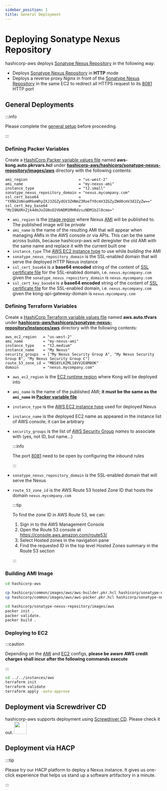 ```yaml
---
sidebar_position: 1
title: General Deployment
---
```


Deploying Sonatype Nexus Repository
===================================

hashicorp-aws deploys [Sonatype Nexus Repository] in the following way:

- Deploys [Sonatype Nexus Repository] in **HTTP** mode
- Deploys a reverse proxy Nginx in front of the [Sonatype Nexus Repository] in the same EC2 to redirect all HTTPS
  request to its [8081][Sonatype Nexus Repository default HTTP port] HTTP port

General Deployments
-------------------

:::info

Please complete the [general setup](../setup#setup) before proceeding.

:::

### Defining Packer Variables

Create a [HashiCorp Packer variable values file] named **aws-kong.auto.pkrvars.hcl** under
**[hashicorp-aws/hashicorp/sonatype-nexus-repository/images/aws]** directory with the following contents:

```hcl title="hashicorp-aws/hashicorp/sonatype-nexus-repository/images/aws/aws.auto.pkrvars.hcl"
ami_region                       = "us-west-2"
ami_name                         = "my-nexus-ami"
instance_type                    = "t2.small"
sonatype_nexus_repository_domain = "nexus.mycompany.com"
ssl_cert_base64                  = "YXNkZnNnaHRkeWhyZXJ3ZGZydGV3ZHNmZ3RoeTY0cmV3ZGZyZWd0cmV3d2ZyZw=="
ssl_cert_key_base64              = "MzI0NXRnZjk4dmJoIGNsO2VbNDM1MHRdzszNDM1b2l0cmo="
```

- `ami_region` is the [image region][AWS regions] where Nexus [AMI][AWS AMI] will be published to. The
  published image will be _private_
- `ami_name` is the name of the resulting AMI that will appear when managing AMIs in the AWS console or via APIs. This
  can be the same across builds, because hashicorp-aws will deregister the old AMI with the same name and replace it
  with the current built one
- `instance_type` The [AWS EC2 instance type] to use while _building_ the AMI
- `sonatype_nexus_repository_domain` is the SSL-enabled domain that will serve the deployed HTTP Nexus instance
- `ssl_cert_base64` is a __base64 encoded__ string of the content of
  [SSL certificate file](../setup#optional-setup-ssl) for the SSL-enabled domain, i.e. `nexus.mycompany.com` given
  the `sonatype_nexus_repository_domain` is `nexus.mycompany.com`
- `ssl_cert_key_base64` is a __base64 encoded__ string of the content of
  [SSL certificate file](../setup#optional-setup-ssl) for the SSL-enabled domain, i.e. `nexus.mycompany.com` given
  the kong-api-gateway-domain is `nexus.mycompany.com`

### Defining Terraform Variables

Create a [HashiCorp Terraform variable values file] named **aws.auto.tfvars** under
**[hashicorp-aws/hashicorp/sonatype-nexus-repository/instances/aws]** directory with the following contents:

```hcl title="hashicorp-aws/hashicorp/sonatype-nexus-repository/instances/aws/aws.auto.tfvars"
aws_ec2_region   = "us-west-2"
ami_name         = "my-nexus-ami"
instance_type    = "t2.medium"
instance_name    = "My Nexus"
security_groups  = ["My Nexus Security Group A", "My Nexus Security Group B", "My Nexus Security Group C"]
route_53_zone_id = "MBS8YLKZML18VV2E8M8OK"
domain           = "nexus.mycompany.com"
```

- `aws_ec2_region` is the [EC2 runtime region][AWS regions] where Kong will be deployed into
- `ami_name` is the name of the published AMI; __it must be the same as the `ami_name` in
  [Packer variable file](#defining-packer-variables)__
- `instance_type` is the [AWS EC2 instance type] used for deployed Nexus
- `instance_name` is the deployed EC2 name as appeared in the instance list of AWS console; it can be arbitrary
- `security_groups` is the list of [AWS Security Group] _names_ to associate with (yes, not ID, but name...)

  :::info

  The port [8081][Sonatype Nexus Repository default HTTP port] need to be open by configuring the inbound rules

  :::

- `sonatype_nexus_repository_domain` is the SSL-enabled domain that will serve the Nexus
- `route_53_zone_id` is the AWS Route 53 hosted Zone ID that hosts the domain `nexus.mycompany.com`

  :::tip

  To find the zone ID in AWS Route 53, we can:

  1. Sign in to the AWS Management Console
  2. Open the Route 53 console at https://console.aws.amazon.com/route53/
  3. Select Hosted zones in the navigation pane
  4. Find the requested ID in the top level Hosted Zones summary in the Route 53 section

  :::

### Building AMI Image

```bash
cd hashicorp-aws

cp hashicorp/common/images/aws/aws-builder.pkr.hcl hashicorp/sonatype-nexus-repository/images/aws
cp hashicorp/common/images/aws/aws-packer.pkr.hcl hashicorp/sonatype-nexus-repository/images/aws

cd hashicorp/sonatype-nexus-repository/images/aws
packer init .
packer validate.
packer build .
```

### Deploying to EC2

:::caution

Depending on the [AMI](#defining-packer-variables) and [EC2](#defining-terraform-variables) configs, **please be aware
AWS credit charges shall incur after the following commands execute**

:::

```bash
cd ../../instances/aws
terraform init
terraform validate
terraform apply -auto-approve
```

Deployment via Screwdriver CD
-----------------------------

hashicorp-aws supports deployment using [Screwdriver CD](screwdriver-cd-deployment). Please check it out. <img src="https://github.com/QubitPi/QubitPi/blob/master/img/8%E5%A5%BD.gif?raw=true" height="40px"/>

Deployment via HACP
-------------------

:::tip

Please try our HACP platform to deploy a Nexus instance. It gives us one-click experience that helps us stand up a
software artifactory in a minute.

:::

[AWS AMI]: https://docs.aws.amazon.com/AWSEC2/latest/UserGuide/AMIs.html
[AWS EC2 instance type]: https://aws.amazon.com/ec2/instance-types/
[AWS regions]: https://docs.aws.amazon.com/AmazonRDS/latest/UserGuide/Concepts.RegionsAndAvailabilityZones.html#Concepts.RegionsAndAvailabilityZones.Availability
[AWS Security Group]: https://docs.aws.amazon.com/vpc/latest/userguide/vpc-security-groups.html

[hashicorp-aws/hashicorp/sonatype-nexus-repository/images/aws]: https://github.com/QubitPi/hashicorp-aws/tree/master/hashicorp/sonatype-nexus-repository/images/aws
[hashicorp-aws/hashicorp/sonatype-nexus-repository/instances/aws]: https://github.com/QubitPi/hashicorp-aws/tree/master/hashicorp/sonatype-nexus-repository/instances/aws
[HashiCorp Packer - Install]: https://packer.qubitpi.org/packer/install
[HashiCorp Packer variable values file]: https://packer.qubitpi.org/packer/guides/hcl/variables#from-a-file
[HashiCorp Terraform - Install]: https://terraform.qubitpi.org/terraform/install
[HashiCorp Terraform variable values file]: https://terraform.qubitpi.org/terraform/language/values/variables#variable-definitions-tfvars-files

[Sonatype Nexus Repository]: https://github.com/QubitPi/docker-nexus3
[Sonatype Nexus Repository default HTTP port]: https://help.sonatype.com/en/network-configuration.html#network-configuration-in-nexus-repository-2

[Screwdriver CD]: https://qubitpi.github.io/screwdriver-cd-homepage/
